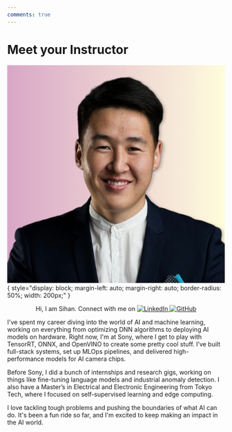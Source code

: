 ```yaml
---
comments: true
---
```


# Meet your Instructor

![Sihan](./imgs/sihan.jpg){ style="display: block; margin-left: auto; margin-right: auto; border-radius: 50%; width: 200px;" }

<div style="text-align: center;">
  Hi, I am Sihan. Connect with me on
  <a href="https://www.linkedin.com/in/sihan-a/">
    <img src="https://img.shields.io/static/v1?label=&message=LinkedIn&color=%230A66C2&logo=LinkedIn" alt="LinkedIn">
  </a>
  <a href="https://github.com/russhustle">
    <img src="https://img.shields.io/static/v1?label=&message=GitHub&color=%23181717&logo=GitHub" alt="GitHub">
  </a>
</div>

I've spent my career diving into the world of AI and machine learning, working on everything from optimizing DNN algorithms to deploying AI models on hardware. Right now, I'm at Sony, where I get to play with TensorRT, ONNX, and OpenVINO to create some pretty cool stuff. I’ve built full-stack systems, set up MLOps pipelines, and delivered high-performance models for AI camera chips.

Before Sony, I did a bunch of internships and research gigs, working on things like fine-tuning language models and industrial anomaly detection. I also have a Master’s in Electrical and Electronic Engineering from Tokyo Tech, where I focused on self-supervised learning and edge computing.

I love tackling tough problems and pushing the boundaries of what AI can do. It's been a fun ride so far, and I'm excited to keep making an impact in the AI world.

